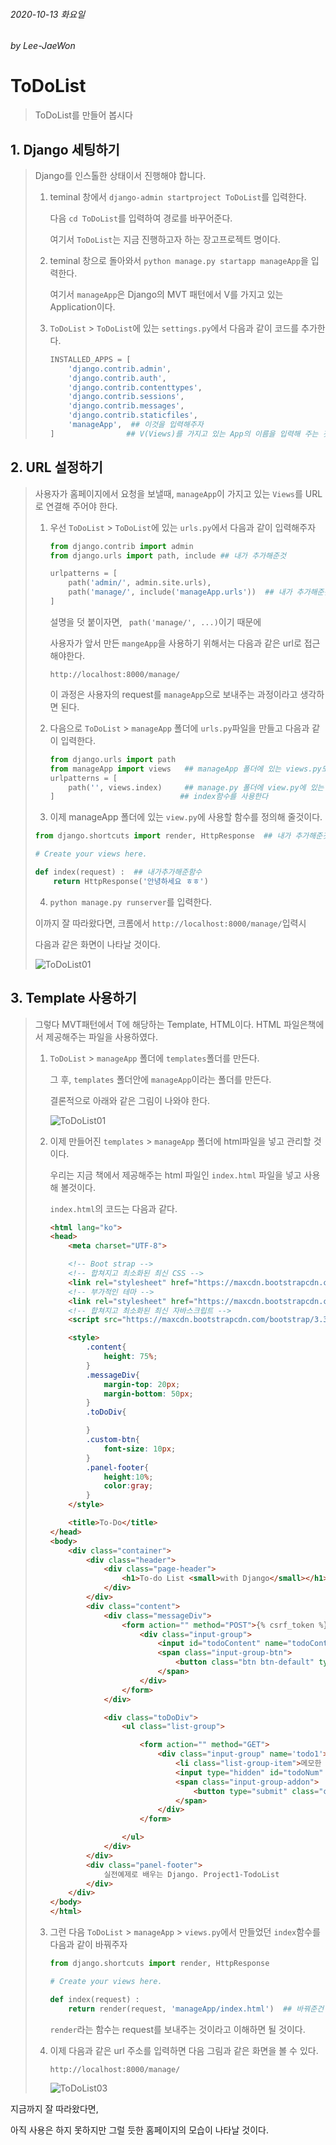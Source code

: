 ###### 2020-10-13 화요일

###### by Lee-JaeWon



# ToDoList

> ToDoList를 만들어 봅시다



## 1. Django 세팅하기

> Django를 인스톨한 상태이서 진행해야 합니다.
>
> 1. teminal 창에서 `django-admin startproject ToDoList`를 입력한다.
>
>    다음 `cd ToDoList`를 입력하여 경로를 바꾸어준다.
>
>    여기서 `ToDoList`는 지금 진행하고자 하는 장고프로젝트 명이다.
>
>    
>
> 2. teminal 창으로 돌아와서 `python manage.py startapp manageApp`을 입력한다.
>
>    여기서 `manageApp`은 Django의 MVT 패턴에서 V를 가지고 있는 Application이다.
>
>    
>
> 3. `ToDoList` > `ToDoList`에 있는 `settings.py`에서 다음과 같이 코드를 추가한다.
>
>    ```python
>    INSTALLED_APPS = [
>        'django.contrib.admin',
>        'django.contrib.auth',
>        'django.contrib.contenttypes',
>        'django.contrib.sessions',
>        'django.contrib.messages',
>        'django.contrib.staticfiles',
>        'manageApp',  ## 이것을 입력해주자
>    ]				  ## V(Views)를 가지고 있는 App의 이름을 입력해 주는 것이다.
>    ```





## 2. URL 설정하기

> 사용자가 홈페이지에서 요청을 보낼때, `manageApp`이 가지고 있는 `Views`를 URL로 연결해 주어야 한다.
>
> 1. 우선 `ToDoList` > `ToDoList`에 있는 `urls.py`에서 다음과 같이 입력해주자
>
>    ```python
>    from django.contrib import admin
>    from django.urls import path, include ## 내가 추가해준것
>    
>    urlpatterns = [
>        path('admin/', admin.site.urls),
>        path('manage/', include('manageApp.urls'))  ## 내가 추가해준것
>    ]
>    ```
>
>    설명을 덧 붙이자면, ` path('manage/', ...)`이기 때문에
>
>     사용자가 앞서 만든 `mangeApp`을 사용하기 위해서는 다음과 같은 url로 접근해야한다. 
>
>    ```http
>    http://localhost:8000/manage/
>    ```
>
>    이 과정은 사용자의 request를 `manageApp`으로 보내주는 과정이라고 생각하면 된다.
>
> 
>
> 2. 다음으로 `ToDoList` > `manageApp` 폴더에 `urls.py`파일을 만들고 다음과 같이 입력한다.
>
>    ```python
>    from django.urls import path
>    from manageApp import views   ## manageApp 폴더에 있는 views.py모듈을 							      ## 임포트 하겟다 
>    urlpatterns = [
>        path('', views.index)     ## manage.py 폴더에 view.py에 있는 함수인
>    ]							  ## index함수를 사용한다
>    ```
>
>    
>
> 3.  이제 manageApp 폴더에 있는 `view.py`에 사용할 함수를 정의해 줄것이다.
>
>    ```python
>    from django.shortcuts import render, HttpResponse  ## 내가 추가해준것
>    
>    # Create your views here.
>    
>    def index(request) :  ## 내가추가해준함수
>        return HttpResponse('안녕하세요 ㅎㅎ')
>    ```
>
>    
>
> 4.  `python manage.py runserver`를 입력한다.
>
>    이까지 잘 따라왔다면, 크롬에서 `http://localhost:8000/manage/`입력시
>
>    다음과 같은 화면이 나타날 것이다.
>
>    ![ToDoList01](./마크다운이미지/ToDoList01.PNG)
>



## 3. Template 사용하기

> 그렇다 MVT패턴에서 T에 해당하는 Template, HTML이다. HTML 파일은책에서 제공해주는 파일을 사용하였다.
>
> 1. `ToDoList` > `manageApp` 폴더에 `templates`폴더를 만든다.
>
>    그 후, `templates` 폴더안에 `manageApp`이라는 폴더를 만든다.
>
>    결론적으로 아래와 같은 그림이 나와야 한다.
>
>    ![ToDoList01](./마크다운이미지/ToDoList02.PNG)
>
>    
>
> 2. 이제 만들어진 `templates`  > `manageApp` 폴더에 html파일을 넣고 관리할 것이다. 
>
>    우리는 지금 책에서 제공해주는 html 파일인 `index.html` 파일을 넣고 사용해 볼것이다.
>
>    `index.html`의 코드는 다음과 같다.
>
>    ```html
>    <html lang="ko">
>    <head>
>        <meta charset="UTF-8">
>    
>        <!-- Boot strap -->
>        <!-- 합쳐지고 최소화된 최신 CSS -->
>        <link rel="stylesheet" href="https://maxcdn.bootstrapcdn.com/bootstrap/3.3.2/css/bootstrap.min.css">
>        <!-- 부가적인 테마 -->
>        <link rel="stylesheet" href="https://maxcdn.bootstrapcdn.com/bootstrap/3.3.2/css/bootstrap-theme.min.css">
>        <!-- 합쳐지고 최소화된 최신 자바스크립트 -->
>        <script src="https://maxcdn.bootstrapcdn.com/bootstrap/3.3.2/js/bootstrap.min.js"></script>
>    
>        <style>
>            .content{
>                height: 75%;
>            }
>            .messageDiv{
>                margin-top: 20px;
>                margin-bottom: 50px;
>            }
>            .toDoDiv{
>    
>            }
>            .custom-btn{
>                font-size: 10px;
>            }
>            .panel-footer{
>                height:10%;
>                color:gray;
>            }
>        </style>
>    
>        <title>To-Do</title>
>    </head>
>    <body>
>        <div class="container">
>            <div class="header">
>                <div class="page-header">
>                    <h1>To-do List <small>with Django</small></h1>
>                </div>
>            </div>
>            <div class="content">
>                <div class="messageDiv">
>                    <form action="" method="POST">{% csrf_token %}
>                        <div class="input-group">
>                            <input id="todoContent" name="todoContent" type="text" class="form-control" placeholder="메모할 내용을 적어주세요">
>                            <span class="input-group-btn">
>                                <button class="btn btn-default" type="submit">메모하기!</button>
>                            </span>
>                        </div>
>                    </form>
>                </div>
>    
>                <div class="toDoDiv">
>                    <ul class="list-group">
>    
>                        <form action="" method="GET">
>                            <div class="input-group" name='todo1'>
>                                <li class="list-group-item">메모한 내용은 여기에 기록될 거에요</li>
>                                <input type="hidden" id="todoNum" name="todoNum" value="1"></input>
>                                <span class="input-group-addon">
>                                    <button type="submit" class="custom-btn btn btn-danger">완료</button>
>                                </span>
>                            </div>
>                        </form>
>    
>                    </ul>
>                </div>
>            </div>
>            <div class="panel-footer">
>                실전예제로 배우는 Django. Project1-TodoList
>            </div>
>        </div>
>    </body>
>    </html>
>    ```
>
>    
>
> 3. 그런 다음 `ToDoList` > `manageApp` > `views.py`에서 만들었던 `index`함수를 다음과 같이 바꿔주자
>
>    ```python
>    from django.shortcuts import render, HttpResponse
>    
>    # Create your views here.
>    
>    def index(request) :
>        return render(request, 'manageApp/index.html')  ## 바꿔준건 이부분
>    
>    ```
>
>    `render`라는 함수는 request를 보내주는 것이라고 이해하면 될 것이다.
>
> 4. 이제 다음과 같은 url 주소를 입력하면 다음 그림과 같은 화면을 볼 수 있다.
>
>    ```http
>    http://localhost:8000/manage/
>    ```
>
>    ![ToDoList03](./마크다운이미지/ToDoList03.PNG)



지금까지 잘 따라왔다면, 

아직 사용은 하지 못하지만 그럴 듯한 홈페이지의 모습이 나타날 것이다.